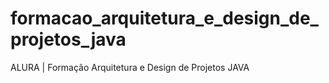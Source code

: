 # formacao_arquitetura_e_design_de_projetos_java
ALURA | Formação Arquitetura e Design de Projetos JAVA
